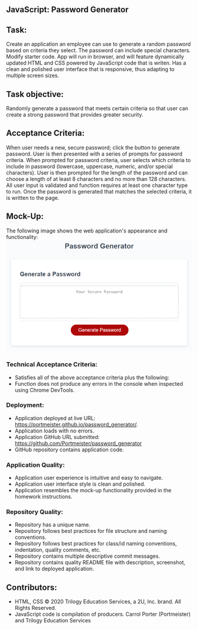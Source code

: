 ## JavaScript: Password Generator

## Task:
Create an application an employee can use to generate a random password based on criteria they select. The password can include special characters. Modify starter code. App will run in browser, and will feature dynamically updated HTML and CSS powered by JavaScript code that is writen. Has a clean and polished user interface that is responsive, thus adapting to multiple screen sizes.

## Task objective:
Randomly generate a password that meets certain criteria so that user can create a strong password that provides greater security.

## Acceptance Criteria:
When user needs a new, secure password; click the button to generate password. User is then presented with a series of prompts for password criteria. When prompted for password criteria, user selects which criteria to include in password (lowercase, uppercase, numeric, and/or special characters). User is then prompted for the length of the password and can choose a length of at least 8 characters and no more than 128 characters. All user input is validated and function requires at least one character type to run. Once the password is generated that matches the selected criteria, it is written to the page.

## Mock-Up:
The following image shows the web application's appearance and functionality:
![password generator demo](./Assets/images/03-javascript-homework-demo.png)

### Technical Acceptance Criteria:
- Satisfies all of the above acceptance criteria plus the following:
- Function does not produce any errors in the console when inspected using Chrome DevTools.

### Deployment:
- Application deployed at live URL: https://portmeister.github.io/password_generator/.
- Application loads with no errors.
- Application GitHub URL submitted: https://github.com/Portmeister/password_generator
- GitHub repository contains application code.

### Application Quality:
- Application user experience is intuitive and easy to navigate.
- Application user interface style is clean and polished.
- Application resembles the mock-up functionality provided in the homework instructions.

### Repository Quality:
- Repository has a unique name.
- Repository follows best practices for file structure and naming conventions.
- Repository follows best practices for class/id naming conventions, indentation, quality comments, etc.
- Repository contains multiple descriptive commit messages.
- Repository contains quality README file with description, screenshot, and link to deployed application.

## Contributors:
- HTML, CSS © 2020 Trilogy Education Services, a 2U, Inc. brand. All Rights Reserved.
- JavaScript code is compilation of producers. Carrol Porter (Portmeister) and Trilogy Education Services 